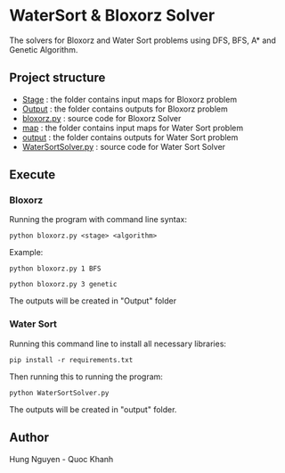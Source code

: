 # WaterSort & Bloxorz Solver
The solvers for Bloxorz and Water Sort problems using DFS, BFS, A* and Genetic Algorithm.

## Project structure
* [Stage](./Stage) 		          : the folder contains input maps for Bloxorz problem
* [Output](./Output) 		        : the folder contains outputs for Bloxorz problem
* [bloxorz.py](./bloxorz.py) 		: source code for Bloxorz Solver
* [map](./map) 		              : the folder contains input maps for Water Sort problem
* [output](./output) 		        : the folder contains outputs for Water Sort problem
* [WaterSortSolver.py](./WaterSortSolver.py) 		: source code for Water Sort Solver

## Execute
### Bloxorz
Running the program with command line syntax:
```
python bloxorz.py <stage> <algorithm>
```
Example: 
```
python bloxorz.py 1 BFS
```
```
python bloxorz.py 3 genetic
```
The outputs will be created in "Output" folder

### Water Sort
Running this command line to install all necessary libraries:
```
pip install -r requirements.txt
```
Then running this to running the program:
```
python WaterSortSolver.py
```
The outputs will be created in "output" folder.

## Author
Hung Nguyen - Quoc Khanh
